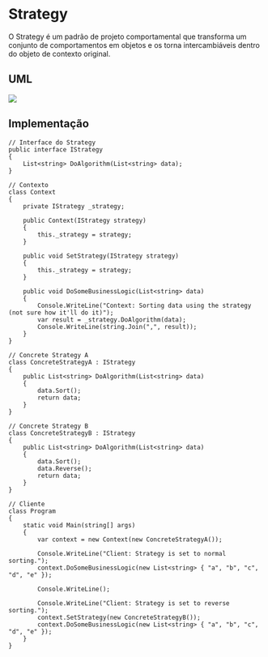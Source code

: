 # Strategy

O Strategy é um padrão de projeto comportamental que transforma um conjunto de comportamentos em objetos e os torna intercambiáveis dentro do objeto de contexto original.

## UML

<img src="https://refactoring.guru/images/patterns/diagrams/strategy/structure.png">

## Implementação

```
// Interface do Strategy
public interface IStrategy
{
    List<string> DoAlgorithm(List<string> data);
}

// Contexto
class Context
{
    private IStrategy _strategy;

    public Context(IStrategy strategy)
    {
        this._strategy = strategy;
    }

    public void SetStrategy(IStrategy strategy)
    {
        this._strategy = strategy;
    }

    public void DoSomeBusinessLogic(List<string> data)
    {
        Console.WriteLine("Context: Sorting data using the strategy (not sure how it'll do it)");
        var result = _strategy.DoAlgorithm(data);
        Console.WriteLine(string.Join(",", result));
    }
}

// Concrete Strategy A
class ConcreteStrategyA : IStrategy
{
    public List<string> DoAlgorithm(List<string> data)
    {
        data.Sort();
        return data;
    }
}

// Concrete Strategy B
class ConcreteStrategyB : IStrategy
{
    public List<string> DoAlgorithm(List<string> data)
    {
        data.Sort();
        data.Reverse();
        return data;
    }
}

// Cliente
class Program
{
    static void Main(string[] args)
    {
        var context = new Context(new ConcreteStrategyA());

        Console.WriteLine("Client: Strategy is set to normal sorting.");
        context.DoSomeBusinessLogic(new List<string> { "a", "b", "c", "d", "e" });

        Console.WriteLine();

        Console.WriteLine("Client: Strategy is set to reverse sorting.");
        context.SetStrategy(new ConcreteStrategyB());
        context.DoSomeBusinessLogic(new List<string> { "a", "b", "c", "d", "e" });
    }
}
```
